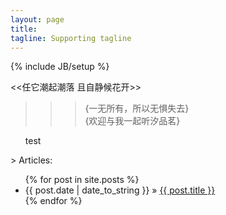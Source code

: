 ```yaml
---
layout: page
title: 
tagline: Supporting tagline
---
```

{% include JB/setup %}

<<任它潮起潮落 且自静候花开>>     
                    
               
   
      
>
>   
> > >  {一无所有，所以无惧失去}    
> > >   {欢迎与我一起听汐品茗}    
<html><ul class="tag_box inline">
  test
</ul></html>


			
			


\> Articles:

<ul class="posts">
  {% for post in site.posts %}
    <li><span>{{ post.date | date_to_string }}</span> &raquo; <a href="{{ BASE_PATH }}{{ post.url }}">{{ post.title }}</a></li>
  {% endfor %}
</ul>
